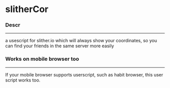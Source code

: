 # slitherCor

### Descr
----
a usescript for slither.io which will always show your coordinates, so you can find your friends in the same server more easily

### Works on mobile browser too
----
If your mobile browser supports userscript, such as habit browser, this user script works too.


